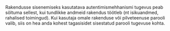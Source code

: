 Rakendusse sisenemiseks kasutatava autentimismehhanismi tugevus peab sõltuma
sellest, kui tundlikke andmeid rakendus töötleb (nt isikuandmed, rahalised
toimingud). Kui kasutaja omale rakenduse või pilveteenuse parooli valib, siis on
hea anda kohest tagasisidet sisestatud parooli tugevuse kohta.
